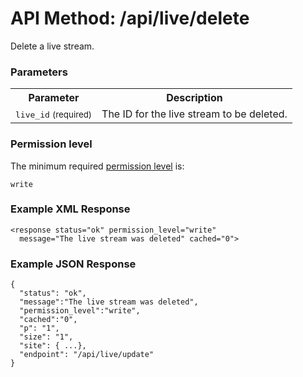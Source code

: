# API Method: /api/live/delete

Delete a live  stream.


### Parameters

<table class="pretty">
  <tr><th>Parameter</th><th>Description</th></tr>
  <tr><td><tt>live_id</tt> <small>(required)</small></td><td>The ID for the live stream to be deleted.</td></tr>
</table>

    

### Permission level 

The minimum required [permission level](index#permission-level) is:

    write


### Example XML Response

    <response status="ok" permission_level="write" 
      message="The live stream was deleted" cached="0">

### Example JSON Response

    {
      "status": "ok", 
      "message":"The live stream was deleted",
      "permission_level":"write",
      "cached":"0",
      "p": "1",
      "size": "1",
      "site": { ...},
      "endpoint": "/api/live/update"
    }